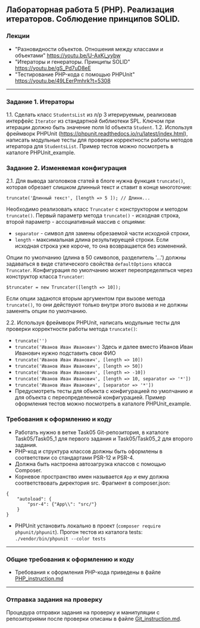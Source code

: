 ##                             Лабораторная работа 5 (PHP). Реализация итераторов. Соблюдение принципов SOLID.
### Лекции
* "Разновидности объектов. Отношения между классами и объектами" https://youtu.be/U-AxKi_yybw
* "Итераторы и генераторы. Принципы SOLID" https://youtu.be/gS_Pd7uD8eE
* "Тестирование PHP-кода с помощью PHPUnit" https://youtu.be/49LEerPmhrk?t=5308

- - -
### Задание 1. Итераторы
1.1. Сделать класс `StudentsList` из л/р 3 итерируемым, реализовав интерфейс `Iterator` из стандартной библиотеки SPL. Ключом при итерации должно быть значение поля Id объекта `Student`.
1.2. Используя фреймворк PHPUnit (https://phpunit.readthedocs.io/ru/latest/index.html), написать модульные тесты для проверки корректности работы методов итератора для `StudentsList`.
Пример тестов можно посмотреть в каталоге PHPUnit_example.

### Задание 2. Изменяемая конфигурация
2.1.  Для вывода заголовков статей в блоге нужна функция `truncate()`, которая обрезает слишком длинный текст и ставит в конце многоточие:
```
truncate('Длинный текст', [length => 5 ]); // Длинн...
```
Необходимо реализовать класс `Truncater` с конструктором и методом `truncate()`. Первый параметр метода `truncate()` - исходная строка, второй параметр - ассоциативный массив с опциями:
* `separator` - символ для замены обрезаемой части исходной строки,
* `length` - максимальная длина результируещей строки. Если исходная строка уже короче, то она возвращается без изменений.

Опции по умолчанию (длина в 50 символов, разделитель '...') должны задаваться в виде статического свойства `defaultOptions` класса `Truncater`.
Конфигурация по умолчанию может переопределяться через конструктор класса `Truncater`:
```
$truncater = new Truncater([length => 10]);
```
Если опции задаются вторым аргументом при вызове метода `truncate()`, то они действуют только внутри этого вызова и не должны заменять опции по умолчанию.

2.2. Используя фреймворк PHPUnit, написать модульные тесты для проверки корректности работы метода `truncate()`:
* `truncate('')`
* `truncate('Иванов Иван Иванович')` Здесь и далее вместо Иванов Иван Иванович нужно подставить свои ФИО
* `truncate('Иванов Иван Иванович', [length => 10])`
* `truncate('Иванов Иван Иванович', [length => 50])`
* `truncate('Иванов Иван Иванович', [length => -10])`
* `truncate('Иванов Иван Иванович', [length => 10, separator => '*'])`
* `truncate('Иванов Иван Иванович', [separator => '*'])`
* Предусмотреть тесты для объекта с конфигурацией по умолчанию и для объекта с переопределенной конфигурацией.
Пример оформления тестов можно посмотреть в каталоге PHPUnit_example.


### Требования к оформлению и коду
* Работать нужно в ветке Task05 Git-репозитория, в каталоге Task05/Task05_1 для первого задания и Task05/Task05_2 для второго задания.
* PHP-код и структура классов должны быть оформлены в соответствии со стандартами PSR-12 и PSR-4. 
* Должна быть настроена автозагрузка классов с помощью Composer.
* Корневое пространство имен называется `App` и ему должна соответствовать директория src. Фрагмент в composer.json:
```
{
    "autoload": {
        "psr-4": {"App\\": "src/"}
    }
}
```
* PHPUnit установить локально в проект (`composer require phpunit/phpunit`). Прогон тестов из каталога tests: `./vendor/bin/phpunit --color tests`

- - -

### Общие требования к оформлению и коду
* Требования к оформления PHP-кода приведены в файле [PHP_instruction.md](PHP_instruction.md)

- - -

### Отправка задания на проверку
Процедура отправки задания на проверку и манипуляции с репозиториями после проверки описаны в файле [Git_instruction.md](Git_instruction.md).
